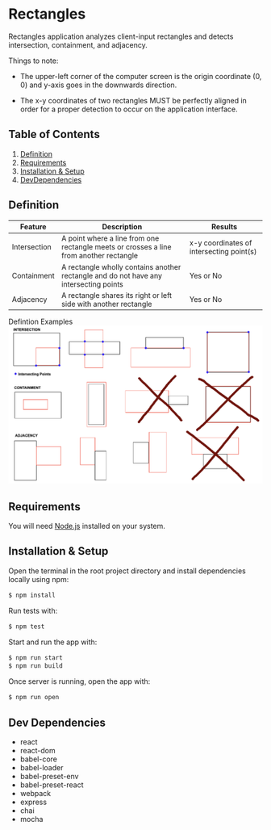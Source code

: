 # Rectangles
Rectangles application analyzes client-input rectangles and detects intersection, containment, and adjacency. 

Things to note: 
- The upper-left corner of the computer screen is the origin coordinate (0, 0) and y-axis goes in the downwards direction. 

- The x-y coordinates of two rectangles MUST be perfectly aligned in order for a proper detection to occur on the application interface. 

## Table of Contents

1. [Definition](#defintion)
2. [Requirements](#requirements)
3. [Installation & Setup](#setup)
4. [DevDependencies](#dev)

## Definition <a name="definiton"></a>

| Feature | Description | Results
| --- | --- | --- |
| Intersection | A point where a line from one rectangle meets or crosses a line from another rectangle | x-y coordinates of intersecting point(s) |
| Containment | A rectangle wholly contains another rectangle and do not have any intersecting points | Yes or No |
| Adjacency | A rectangle shares its right or left side with another rectangle | Yes or No |

Defintion Examples
![image info](./rectangles_examples.png)

## Requirements <a name="requirements"></a>
You will need [Node.js](https://nodejs.org/en/) installed on your system.

## Installation & Setup <a name="setup"></a>


Open the terminal in the root project directory and install dependencies locally using npm:

```bash
$ npm install
```

Run tests with: 

```bash
$ npm test
```

Start and run the app with: 

```bash
$ npm run start
$ npm run build
```

Once server is running, open the app with: 

```bash
$ npm run open
```

## Dev Dependencies <a name="dev"></a>
- react
- react-dom
- babel-core
- babel-loader
- babel-preset-env
- babel-preset-react
- webpack
- express
- chai
- mocha
